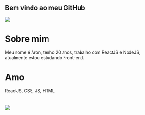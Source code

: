 ## Bem vindo ao meu GitHub

<img src="https://media1.tenor.com/images/52ea7d449a5402030a3432fd3c94aa99/tenor.gif?itemid=13119051" align="middle">


# Sobre mim
 Meu nome é Aron, tenho 20 anos, trabalho com ReactJS e NodeJS, atualmente estou estudando Front-end.

# Amo
ReactJS, CSS, JS, HTML

# 

<img src="https://media1.tenor.com/images/cf20ebeadcadcd54e6778dac16357644/tenor.gif?itemid=10805514" align="middle">
